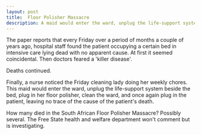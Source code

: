 ```yaml
---
layout: post
title:  Floor Polisher Massacre
description: A maid would enter the ward, unplug the life-support system beside the bed, plug in her floor polisher, and clean the ward.
---
```


The paper reports that every Friday over a period of months a couple of years ago, hospital staff found the patient occupying a certain bed in intensive care lying dead with no apparent cause.  At first it seemed coincidental.  Then doctors feared a 'killer disease'.

Deaths continued.

Finally, a nurse noticed the Friday cleaning lady doing her weekly chores.  This maid would enter the ward, unplug the life-support system beside the bed, plug in her floor polisher, clean the ward, and once again plug in the patient, leaving no trace of the cause of the patient's death.

How many died in the South African Floor Polisher Massacre?  Possibly several.  The Free State health and welfare department won't comment but is investigating. 

